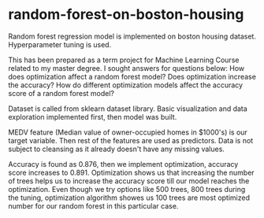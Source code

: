 # random-forest-on-boston-housing
Random forest regression model is implemented on boston housing dataset.  Hyperparameter tuning is used. 

This has been prepared as a term project for Machine Learning Course related to my master degree. I sought answers for questions below:
How does optimization affect a random forest model? Does optimization increase the accuracy? How do different optimization models affect the accuracy score of a random forest model?

Dataset is called from sklearn dataset library. Basic visualization and data exploration implemented first, then model was built. 

MEDV feature (Median value of owner-occupied homes in $1000's) is our target variable. Then rest of the features are used as predictors. 
Data is not subject to cleansing as it already doesn't have any missing values. 

Accuracy is found as 0.876, then we implement optimization, accuracy score increases to 0.891. Optimization shows us that increasing the number of trees helps us to increase the accuracy score till our model reaches the optimization. Even though we try options like 500 trees, 800 trees during the tuning, optimization algorithm showes us 100 trees are most optimized number for our random forest in this particular case.
